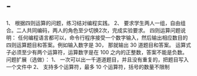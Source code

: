# -
1、	根据四则运算的问题，练习结对编程实践。
2、	要求学生两人一组，自由组合。二人共同编码，两人的角色至少切换2次，完成实验要求。
四则运算问题说明：
任何编程语言都可以，命令行程序接受一个数字输入，然后输出相应数目的四则运算题目和答案。例如输入数字是 30， 那就输出 30 道题目和答案。 运算式子必须至少有两个运算符，运算数字是在 100 之内的正整数，答案不能是负数。
问题扩展（选做）：
1、	一次可以出一千道道题目，并且没有重复的，把题目写入一个文件中
2、	支持多个运算符，最多 10 个运算符，括号的数量不限制
